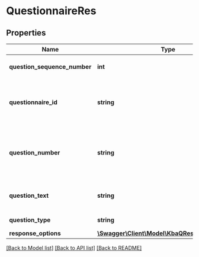 # QuestionnaireRes

## Properties
Name | Type | Description | Notes
------------ | ------------- | ------------- | -------------
**question_sequence_number** | **int** | Question sequence number | [optional] 
**questionnaire_id** | **string** | Identifer used in request to map a response to a given questionnaire. | [optional] 
**question_number** | **string** | Question Number used in request to map a response to a given enquiry. | [optional] 
**question_text** | **string** | Question text to be displayed to the end user. | [optional] 
**question_type** | **string** | Type of question. | [optional] 
**response_options** | [**\Swagger\Client\Model\KbaQResponseOptions[]**](KbaQResponseOptions.md) |  | [optional] 

[[Back to Model list]](../../README.md#documentation-for-models) [[Back to API list]](../../README.md#documentation-for-api-endpoints) [[Back to README]](../../README.md)

